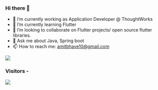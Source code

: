 ### Hi there 👋

- 🔭 I’m currently working as Application Developer @ ThoughtWorks
- 🌱 I’m currently learning Flutter
- 👯 I’m looking to collaborate on Flutter projects/ open source flutter libraries.
- 💬 Ask me about Java, Spring boot
- 📫 How to reach me: amitbhave10@gmail.com

<img src="https://github-readme-stats.vercel.app/api?username=Amitbhave&show_icons=true&text_color=fff&bg_color=151515&title_color=fff">

### Visitors - 
<img align="center" src="https://profile-counter.glitch.me/Amitbhave/count.svg">
